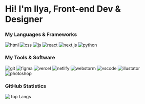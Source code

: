 # Hi! **I'm Ilya, Front-end Dev & Designer**

### My Languages & Frameworks
![html](https://i.imgur.com/IWchoRe.png) ![css](https://i.imgur.com/BZhD1TA.png) ![js](https://i.imgur.com/gfV68An.png) ![react](https://i.imgur.com/PrO0biF.png) ![next.js](https://i.imgur.com/dxhYBul.png) ![python](https://i.imgur.com/UWjlT0c.png)

### My Tools & Software
![git](https://i.imgur.com/Ev6kG5o.png) ![figma](https://i.imgur.com/lacJwTa.png) ![vercel](https://i.imgur.com/KGMYVgL.png) ![netlify](https://i.imgur.com/jOEmLnW.png) ![webstorm](https://i.imgur.com/2A4JRKi.png) ![vscode](https://i.imgur.com/cL7bDiY.png) ![illustator](https://i.imgur.com/OIIw8Hj.png) ![photoshop](https://i.imgur.com/2wZJKCA.png)

### GitHub Statistics
![Top Langs](https://github-readme-stats.vercel.app/api/top-langs/?username=zenqst&hide_progress=false&card_width=437&theme=dark&layout=compact)
